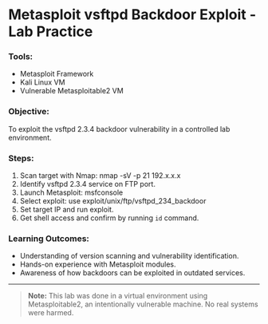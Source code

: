 # Metasploit vsftpd Backdoor Exploit - Lab Practice

### Tools:
- Metasploit Framework
- Kali Linux VM
- Vulnerable Metasploitable2 VM

### Objective:
To exploit the vsftpd 2.3.4 backdoor vulnerability in a controlled lab environment.

### Steps:
1. Scan target with Nmap:
   nmap -sV -p 21 192.x.x.x
2. Identify vsftpd 2.3.4 service on FTP port.
3. Launch Metasploit:
   msfconsole
4. Select exploit:
   use exploit/unix/ftp/vsftpd_234_backdoor
5. Set target IP and run exploit.
6. Get shell access and confirm by running `id` command.

### Learning Outcomes:
- Understanding of version scanning and vulnerability identification.
- Hands-on experience with Metasploit modules.
- Awareness of how backdoors can be exploited in outdated services.

---

> **Note:** This lab was done in a virtual environment using Metasploitable2, an intentionally vulnerable machine. No real systems were harmed.
